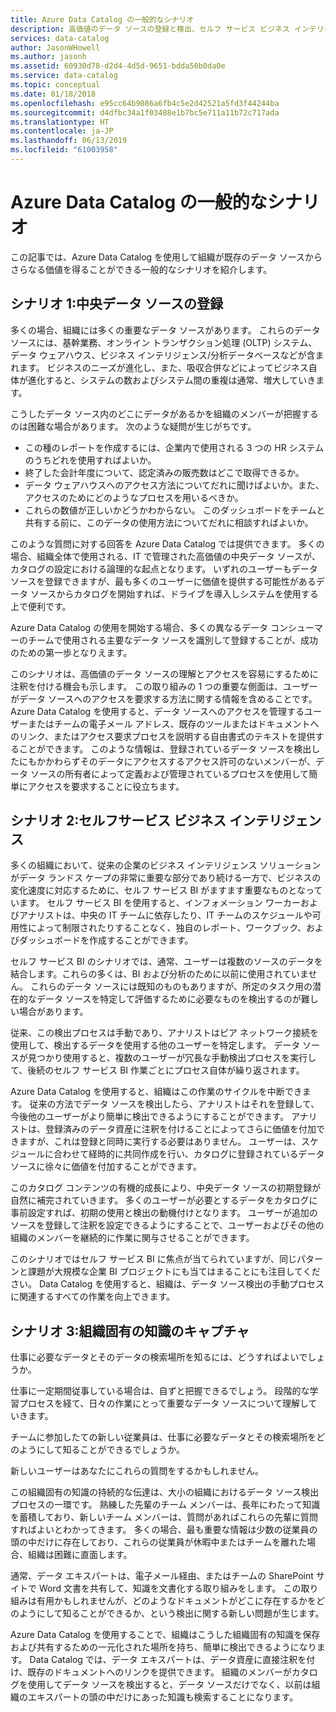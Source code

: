 ```yaml
---
title: Azure Data Catalog の一般的なシナリオ
description: 高価値のデータ ソースの登録と検出、セルフ サービス ビジネス インテリジェンスの有効化、データ ソースとプロセスに関する既存の組織固有の知識のキャプチャなど、Azure Data Catalog の一般的なシナリオの概要を説明します。
services: data-catalog
author: JasonWHowell
ms.author: jasonh
ms.assetid: 60930d78-d2d4-4d5d-9651-bdda50b0da0e
ms.service: data-catalog
ms.topic: conceptual
ms.date: 01/18/2018
ms.openlocfilehash: e95cc64b9086a6fb4c5e2d42521a5fd3f44244ba
ms.sourcegitcommit: d4dfbc34a1f03488e1b7bc5e711a11b72c717ada
ms.translationtype: HT
ms.contentlocale: ja-JP
ms.lasthandoff: 06/13/2019
ms.locfileid: "61003958"
---
```

# <a name="azure-data-catalog-common-scenarios"></a>Azure Data Catalog の一般的なシナリオ
この記事では、Azure Data Catalog を使用して組織が既存のデータ ソースからさらなる価値を得ることができる一般的なシナリオを紹介します。

## <a name="scenario-1-registration-of-central-data-sources"></a>シナリオ 1:中央データ ソースの登録
多くの場合、組織には多くの重要なデータ ソースがあります。 これらのデータ ソースには、基幹業務、オンライン トランザクション処理 (OLTP) システム、データ ウェアハウス、ビジネス インテリジェンス/分析データベースなどが含まれます。 ビジネスのニーズが進化し、また、吸収合併などによってビジネス自体が進化すると、システムの数およびシステム間の重複は通常、増大していきます。

こうしたデータ ソース内のどこにデータがあるかを組織のメンバーが把握するのは困難な場合があります。 次のような疑問が生じがちです。

* この種のレポートを作成するには、企業内で使用される 3 つの HR システムのうちどれを使用すればよいか。
* 終了した会計年度について、認定済みの販売数はどこで取得できるか。
* データ ウェアハウスへのアクセス方法についてだれに聞けばよいか。また、アクセスのためにどのようなプロセスを用いるべきか。
* これらの数値が正しいかどうかわからない。 このダッシュボードをチームと共有する前に、このデータの使用方法についてだれに相談すればよいか。

このような質問に対する回答を Azure Data Catalog では提供できます。 多くの場合、組織全体で使用される、IT で管理された高価値の中央データ ソースが、カタログの設定における論理的な起点となります。 いずれのユーザーもデータ ソースを登録できますが、最も多くのユーザーに価値を提供する可能性があるデータ ソースからカタログを開始すれば、ドライブを導入しシステムを使用する上で便利です。 

Azure Data Catalog の使用を開始する場合、多くの異なるデータ コンシューマーのチームで使用される主要なデータ ソースを識別して登録することが、成功のための第一歩となりえます。

このシナリオは、高価値のデータ ソースの理解とアクセスを容易にするために注釈を付ける機会も示します。 この取り組みの 1 つの重要な側面は、ユーザーがデータ ソースへのアクセスを要求する方法に関する情報を含めることです。 Azure Data Catalog を使用すると、データ ソースへのアクセスを管理するユーザーまたはチームの電子メール アドレス、既存のツールまたはドキュメントへのリンク、またはアクセス要求プロセスを説明する自由書式のテキストを提供することができます。 このような情報は、登録されているデータ ソースを検出したにもかかわらずそのデータにアクセスするアクセス許可のないメンバーが、データ ソースの所有者によって定義および管理されているプロセスを使用して簡単にアクセスを要求することに役立ちます。

## <a name="scenario-2-self-service-business-intelligence"></a>シナリオ 2:セルフサービス ビジネス インテリジェンス
多くの組織において、従来の企業のビジネス インテリジェンス ソリューションがデータ ランドス ケープの非常に重要な部分であり続ける一方で、ビジネスの変化速度に対応するために、セルフ サービス BI がますます重要なものとなっています。 セルフ サービス BI を使用すると、インフォメーション ワーカーおよびアナリストは、中央の IT チームに依存したり、IT チームのスケジュールや可用性によって制限されたりすることなく、独自のレポート、ワークブック、およびダッシュボードを作成することができます。

セルフ サービス BI のシナリオでは、通常、ユーザーは複数のソースのデータを結合します。これらの多くは、BI および分析のために以前に使用されていません。 これらのデータ ソースには既知のものもありますが、所定のタスク用の潜在的なデータ ソースを特定して評価するために必要なものを検出するのが難しい場合があります。

従来、この検出プロセスは手動であり、アナリストはピア ネットワーク接続を使用して、検出するデータを使用する他のユーザーを特定します。 データ ソースが見つかり使用すると、複数のユーザーが冗長な手動検出プロセスを実行して、後続のセルフ サービス BI 作業ごとにプロセス自体が繰り返されます。

Azure Data Catalog を使用すると、組織はこの作業のサイクルを中断できます。 従来の方法でデータ ソースを検出したら、アナリストはそれを登録して、今後他のユーザーがより簡単に検出できるようにすることができます。 アナリストは、登録済みのデータ資産に注釈を付けることによってさらに価値を付加できますが、これは登録と同時に実行する必要はありません。 ユーザーは、スケジュールに合わせて経時的に共同作成を行い、カタログに登録されているデータ ソースに徐々に価値を付加することができます。

このカタログ コンテンツの有機的成長により、中央データ ソースの初期登録が自然に補完されていきます。 多くのユーザーが必要とするデータをカタログに事前設定すれば、初期の使用と検出の動機付けとなります。 ユーザーが追加のソースを登録して注釈を設定できるようにすることで、ユーザーおよびその他の組織のメンバーを継続的に作業に関与させることができます。

このシナリオではセルフ サービス BI に焦点が当てられていますが、同じパターンと課題が大規模な企業 BI プロジェクトにも当てはまることにも注目してください。 Data Catalog を使用すると、組織は、データ ソース検出の手動プロセスに関連するすべての作業を向上できます。

## <a name="scenario-3-capturing-tribal-knowledge"></a>シナリオ 3:組織固有の知識のキャプチャ
仕事に必要なデータとそのデータの検索場所を知るには、どうすればよいでしょうか。

仕事に一定期間従事している場合は、自ずと把握できるでしょう。 段階的な学習プロセスを経て、日々の作業にとって重要なデータ ソースについて理解していきます。

チームに参加したての新しい従業員は、仕事に必要なデータとその検索場所をどのようにして知ることができるでしょうか。

新しいユーザーはあなたにこれらの質問をするかもしれません。

この組織固有の知識の持続的な伝達は、大小の組織におけるデータ ソース検出プロセスの一環です。 熟練した先輩のチーム メンバーは、長年にわたって知識を蓄積しており、新しいチーム メンバーは、質問があればこれらの先輩に質問すればよいとわかってきます。 多くの場合、最も重要な情報は少数の従業員の頭の中だけに存在しており、これらの従業員が休暇中またはチームを離れた場合、組織は困難に直面します。

通常、データ エキスパートは、電子メール経由、またはチームの SharePoint サイトで Word 文書を共有して、知識を文書化する取り組みをします。 この取り組みは有用かもしれませんが、どのようなドキュメントがどこに存在するかをどのようにして知ることができるか、という検出に関する新しい問題が生じます。

Azure Data Catalog を使用することで、組織はこうした組織固有の知識を保存および共有するための一元化された場所を持ち、簡単に検出できるようになります。 Data Catalog では、データ エキスパートは、データ資産に直接注釈を付け、既存のドキュメントへのリンクを提供できます。 組織のメンバーがカタログを使用してデータ ソースを検出すると、データ ソースだけでなく、以前は組織のエキスパートの頭の中だけにあった知識も検索することになります。
